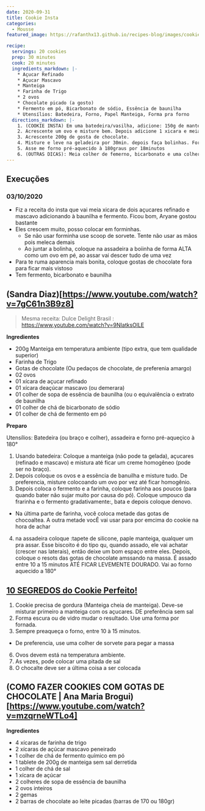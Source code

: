 ```yaml
---
date: 2020-09-31
title: Cookie Insta
categories:
  - Mousse
featured_image: https://rafanthx13.github.io/recipes-blog/images/cookie-07.jpg

recipe:
  servings: 20 cookies
  prep: 30 minutes
  cook: 20 minutes
  ingredients_markdown: |-
    * Açucar Refinado
    * Açucar Mascavo
    * Manteiga
    * Farinha de Trigo
    * 2 ovos
    * Chocolate picado (a gosto)
    * Fermento em pó, Bicarbonato de sódio, Essência de baunilha
    * Utensílios: Batedeira, Forno, Papel Manteiga, Forma pra forno
  directions_markdown: |-
    1. (COOKIE INSTA) Em uma batedeira/vasilha, adicione: 150g de manteiga amolecida + 1/2 xicara de açucar mascavo + 1/2 de açucar refinado, bata bem por 2 min.
    2. Acrescente um ovo e misture bem. Depois adicione 1 xicara e meia (1,5) farinha de trigo e 1/2 colher de sobremese de bicarbonato de sodio. Misutre bem NA ESPÁTULA
    3. Acrescente 200g de gosta de chocolate.
    4. Misture e leve na geladeira por 30min. depois faça bolinhas. Forre uma travessa de papel manteiga e coloque as bolnhas de cookie. 
    5. Asse me forno pré-aquecido à 180graus por 18minutos 
    6. (OUTRAS DICAS): Meia colher de femerno, bicarbonato e uma colher de essêncai de baunilha; AO preparar a forma use forminhas ou scoop; Pré-aqueça o forno;
---
```


## Execuções

### 03/10/2020

+ Fiz a receita do insta que vai meia xicara de dois açucares refinado e mascavo adicionando à baunilha e fermento. Ficou bom, Aryane gostou bastante
+ Eles crescem muito, posso colocar em forminhas.
  - Se não usar forminha use scoop de sorvete. Tente não usar as mãos pois meleca demais
  - Ao juntar a bolinha, coloque na assadeira a boiinha de forma ALTA como um ovo em pé, ao assar vai descer tudo de uma vez
+ Para te ruma aparencia mais bonita, coloque gostas de chocolate fora para ficar mais vistoso
+ Tem fermento, bicarbonato e baunilha

## (Sandra Diaz)[https://www.youtube.com/watch?v=7gC61n3B9z8]

> Mesma receita: Dulce Delight Brasil : https://www.youtube.com/watch?v=9NIatksOlLE

**Ingredientes**
+ 200g Manteiga em temperatura ambiente (tipo extra, que tem qualidade superior)
+ Farinha de Trigo
+ Gotas de chocolate (Ou pedaços de chocolate, de preferenia amargo)
+ 02 ovos
+ 01 xícara de açucar refinado
+ 01 xícara deaçúcar mascavo (ou demerara)
+ 01 colher de sopa de essência de baunilha (ou o equivalência o extrato de baunilha
+ 01 colher de chá de bicarbonato de sódio
+ 01 colher de chá de fermento em pó

**Preparo**

Utensílios: Batedeira (ou braço e colher), assadeira e forno pré-aqueçico à 180°

1. Usando batedeira: Coloque a manteiga (não pode ta gelada), açucares (refinado e mascavo) e mistura até ficar um creme homogêneo (pode ser no braço).
2. Depois coloque os ovos e a essẽncia de banuilha e misture tudo. De preferencia, misture colocoando um ovo por vez até ficar homogênio.
3. Depois coloca o fermento e a farinha, coloque farinha aos poucos (para quando bater não sujar muito por causa do pó). Coloque umpouco da frarinha e o fermento gradativamente:, bata e depois coloque denovo.
 + Na última parte de farinha, você coloca metade das gotas de chocoaltea. A outra metade vocÊ vai usar para por emcima do cookie na hora de achar
4. na assadeira coloque :tapete de silicone, paple manteiga, qualquer um pra assar. Esse biscoito é do tipo qu, quando assado, ele vai achatar (crescer nas laterais), então deixe um bom espaço entre eles. Depois, coloque o resots das gotas de chocolate amssando na massa. É assado entre 10 a 15 minutos ATÉ FICAR LEVEMENTE DOURADO. Vai ao forno aquecido a 180°

## [10 SEGREDOS do Cookie Perfeito!]()

1. Cookie precisa de gordura (Manteiga cheia de manteiga). Deve-se misturar primeiro a manteiga com os açucares. DE preferência sem sal
3. Forma escura ou de vidro mudar o resultado. Use uma forma por fornada.
4. Sempre preaqueça o forno, entre 10 à 15 minutos. 
+ De preferencia, use uma colher de sorvete para pegar a massa
6. Ovos devem está na temperatura ambiente.
7. As vezes, pode colocar uma pitada de sal
8. O chocalte deve ser a última coisa a ser colocada

## (COMO FAZER COOKIES COM GOTAS DE CHOCOLATE | Ana Maria Brogui)[https://www.youtube.com/watch?v=mzqrneWTLo4]

**Ingredientes**
- 4 xícaras de farinha de trigo
- 2 xícaras de açúcar mascavo peneirado
- 1 colher de chá de fermento químico em pó 
- 1 tablete de 200g de manteiga sem sal derretida
- 1 colher de chá de sal
- 1 xícara de açúcar
- 2 colheres de sopa de essência de baunilha
- 2 ovos inteiros
- 2 gemas
- 2 barras de chocolate ao leite picadas (barras de 170 ou 180gr)

